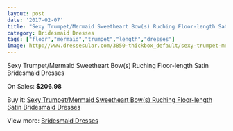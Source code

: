 ```yaml
---
layout: post
date: '2017-02-07'
title: "Sexy Trumpet/Mermaid Sweetheart Bow(s) Ruching Floor-length Satin Bridesmaid Dresses"
category: Bridesmaid Dresses
tags: ["floor","mermaid","trumpet","length","dresses"]
image: http://www.dressesular.com/3850-thickbox_default/sexy-trumpet-mermaid-sweetheart-bows-ruching-floor-length-satin-bridesmaid-dresses.jpg
---
```

Sexy Trumpet/Mermaid Sweetheart Bow(s) Ruching Floor-length Satin Bridesmaid Dresses

On Sales: **$206.98**
<a href="https://www.dressesular.com/bridesmaid-dresses/1553-sexy-trumpet-mermaid-sweetheart-bows-ruching-floor-length-satin-bridesmaid-dresses.html"><amp-img layout="responsive" width="600" height="600" src="//www.dressesular.com/3850-thickbox_default/sexy-trumpet-mermaid-sweetheart-bows-ruching-floor-length-satin-bridesmaid-dresses.jpg" alt="Sexy Trumpet/Mermaid Sweetheart Bow(s) Ruching Floor-length Satin Bridesmaid Dresses 0" /></a>

Buy it: [Sexy Trumpet/Mermaid Sweetheart Bow(s) Ruching Floor-length Satin Bridesmaid Dresses](https://www.dressesular.com/bridesmaid-dresses/1553-sexy-trumpet-mermaid-sweetheart-bows-ruching-floor-length-satin-bridesmaid-dresses.html "Sexy Trumpet/Mermaid Sweetheart Bow(s) Ruching Floor-length Satin Bridesmaid Dresses")

View more: [Bridesmaid Dresses](https://www.dressesular.com/4-bridesmaid-dresses "Bridesmaid Dresses")